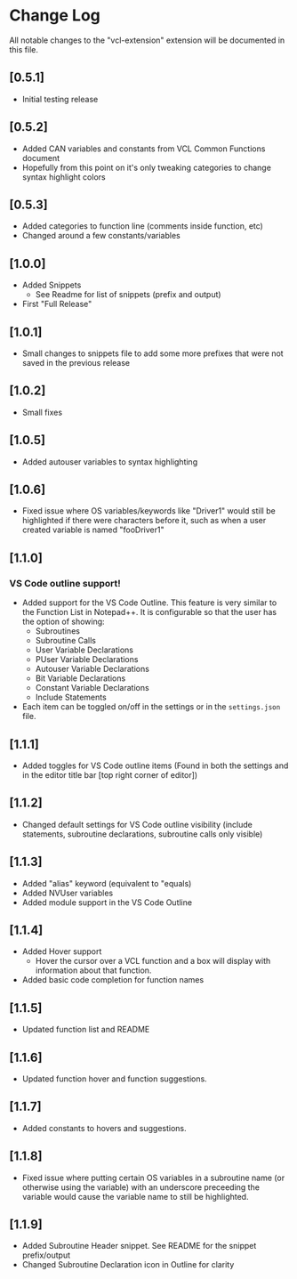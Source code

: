 # Change Log

All notable changes to the "vcl-extension" extension will be documented in this file.


## [0.5.1]

- Initial testing release

## [0.5.2]

- Added CAN variables and constants from VCL Common Functions document
- Hopefully from this point on it's only tweaking categories to change syntax highlight colors

## [0.5.3]

- Added categories to function line (comments inside function, etc)
- Changed around a few constants/variables

## [1.0.0]

- Added Snippets
    - See Readme for list of snippets (prefix and output)
- First "Full Release"

## [1.0.1]

- Small changes to snippets file to add some more prefixes that were not saved in the previous release

## [1.0.2]

- Small fixes

## [1.0.5]

- Added autouser variables to syntax highlighting

## [1.0.6]

- Fixed issue where OS variables/keywords like "Driver1" would still be highlighted if there were characters before it, such as when a user created variable is named "fooDriver1"

## [1.1.0]

### VS Code outline support!
- Added support for the VS Code Outline. This feature is very similar to the Function List in Notepad++. It is configurable so that the user has the option of showing: 
    - Subroutines
    - Subroutine Calls
    - User Variable Declarations
    - PUser Variable Declarations
    - Autouser Variable Declarations
    - Bit Variable Declarations
    - Constant Variable Declarations
    - Include Statements
- Each item can be toggled on/off in the settings or in the `settings.json` file.

## [1.1.1]

- Added toggles for VS Code outline items (Found in both the settings and in the editor title bar [top right corner of editor])

## [1.1.2]

- Changed default settings for VS Code outline visibility (include statements, subroutine declarations, subroutine calls only visible)

## [1.1.3]

- Added "alias" keyword (equivalent to "equals)
- Added NVUser variables
- Added module support in the VS Code Outline

## [1.1.4]

- Added Hover support
    - Hover the cursor over a VCL function and a box will display with information about that function.
- Added basic code completion for function names

## [1.1.5]

- Updated function list and README

## [1.1.6]

- Updated function hover and function suggestions.

## [1.1.7]

- Added constants to hovers and suggestions.

## [1.1.8]

- Fixed issue where putting certain OS variables in a subroutine name (or otherwise using the variable) with an underscore preceeding the variable would cause the variable name to still be highlighted.

## [1.1.9]

- Added Subroutine Header snippet. See README for the snippet prefix/output
- Changed Subroutine Declaration icon in Outline for clarity